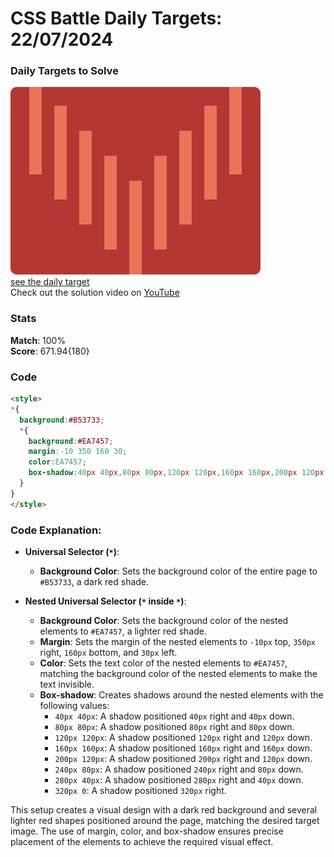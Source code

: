 # CSS Battle Daily Targets: 22/07/2024

### Daily Targets to Solve

![picture of daily target](./images/22.png)  
[see the daily target](https://cssbattle.dev/play/Xn5t4qDbfBvqHiOTRxa8)  
Check out the solution video on [YouTube](https://www.youtube.com/watch?v=t-Mo2Tx1ms4)

### Stats

**Match**: 100%  
**Score**: 671.94{180}

### Code

```html
<style>
*{
  background:#B53733;
  *{
    background:#EA7457;
    margin:-10 350 160 30;
    color:EA7457;
    box-shadow:40px 40px,80px 80px,120px 120px,160px 160px,200px 120px,240px 80px,280px 40px,320px 0
  }
}
</style>
```

### Code Explanation:

- **Universal Selector (`*`)**:
  - **Background Color**: Sets the background color of the entire page to `#B53733`, a dark red shade.

- **Nested Universal Selector (`*` inside `*`)**:
  - **Background Color**: Sets the background color of the nested elements to `#EA7457`, a lighter red shade.
  - **Margin**: Sets the margin of the nested elements to `-10px` top, `350px` right, `160px` bottom, and `30px` left.
  - **Color**: Sets the text color of the nested elements to `#EA7457`, matching the background color of the nested elements to make the text invisible.
  - **Box-shadow**: Creates shadows around the nested elements with the following values:
    - `40px 40px`: A shadow positioned `40px` right and `40px` down.
    - `80px 80px`: A shadow positioned `80px` right and `80px` down.
    - `120px 120px`: A shadow positioned `120px` right and `120px` down.
    - `160px 160px`: A shadow positioned `160px` right and `160px` down.
    - `200px 120px`: A shadow positioned `200px` right and `120px` down.
    - `240px 80px`: A shadow positioned `240px` right and `80px` down.
    - `280px 40px`: A shadow positioned `280px` right and `40px` down.
    - `320px 0`: A shadow positioned `320px` right.

This setup creates a visual design with a dark red background and several lighter red shapes positioned around the page, matching the desired target image. The use of margin, color, and box-shadow ensures precise placement of the elements to achieve the required visual effect.